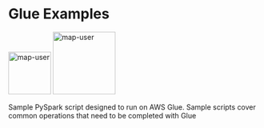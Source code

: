 # Glue Examples

<img width="85" alt="map-user" src="https://img.shields.io/badge/views-1426-green"> <img width="125" alt="map-user" src="https://img.shields.io/badge/unique visits-286-green">

Sample PySpark script designed to run on AWS Glue. Sample scripts cover common operations that need to be completed with Glue
